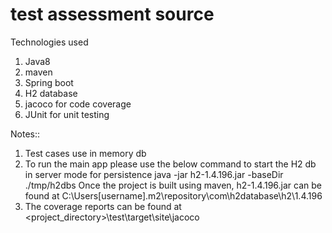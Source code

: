 # test assessment source
Technologies used
1. Java8
2. maven
3. Spring boot
4. H2 database
5. jacoco for code coverage
6. JUnit for unit testing

Notes::
1. Test cases use in memory db
2. To run the main app please use the below command to start the H2 db in server mode for persistence
java -jar h2-1.4.196.jar -baseDir ./tmp/h2dbs
Once the project is built using maven, h2-1.4.196.jar can be found at C:\Users\[username]\.m2\repository\com\h2database\h2\1.4.196
3. The coverage reports can be found at <project_directory>\test\target\site\jacoco
